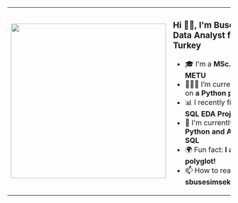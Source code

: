 <table>
  <tr>
    <td>
      <img src="https://i.pinimg.com/originals/e7/26/c7/e726c74ac081eed50feee1433d12c998.gif" width="350">
    </td>
    <td>
      <h3>Hi 👋🏻, I'm Buse, a Junior Data Analyst from Turkey</h3>
      <ul>
        <li>🎓 I'm a <b>MSc. Student at METU</b></li>
        <li>👩🏻‍💻 I’m currently working on <b>a Python project</b></li>
        <li>📊 I recently finished <b>an SQL EDA Project</b></li>
        <li>📖 I'm currently learning <b>Python and Advanced SQL</b></li>
        <li>🌍 Fun fact: <b>I am a polyglot!</b></li>
        <li>📫 How to reach me: <b>sbusesimsek@gmail.com</b></li>
      </ul>
    </td>
  </tr>
</table>
